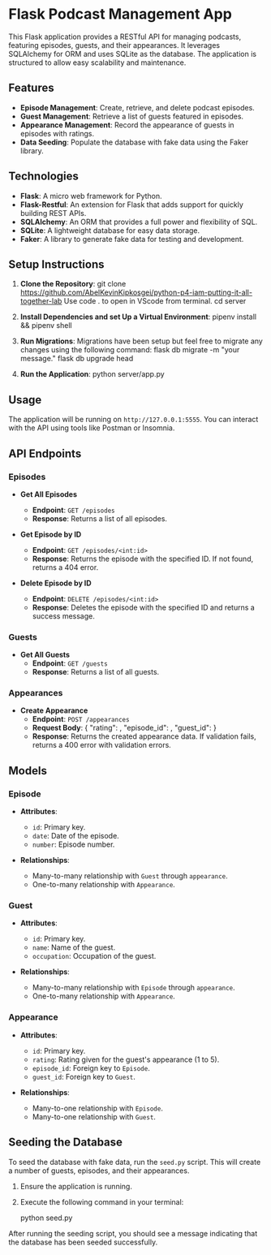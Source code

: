 # Flask Podcast Management App

This Flask application provides a RESTful API for managing podcasts, featuring episodes, guests, and their appearances. It leverages SQLAlchemy for ORM and uses SQLite as the database. The application is structured to allow easy scalability and maintenance.

## Features

- **Episode Management**: Create, retrieve, and delete podcast episodes.
- **Guest Management**: Retrieve a list of guests featured in episodes.
- **Appearance Management**: Record the appearance of guests in episodes with ratings.
- **Data Seeding**: Populate the database with fake data using the Faker library.

## Technologies

- **Flask**: A micro web framework for Python.
- **Flask-Restful**: An extension for Flask that adds support for quickly building REST APIs.
- **SQLAlchemy**: An ORM that provides a full power and flexibility of SQL.
- **SQLite**: A lightweight database for easy data storage.
- **Faker**: A library to generate fake data for testing and development.

## Setup Instructions

1. **Clone the Repository**:
   git clone https://github.com/AbelKevinKipkosgei/python-p4-iam-putting-it-all-together-lab
   Use code . to open in VScode from terminal.
   cd server

2. **Install Dependencies and set Up a Virtual Environment**:
   pipenv install && pipenv shell 


3. **Run Migrations**:
   Migrations have been setup but feel free to migrate any changes using
   the following command:
   flask db migrate -m "your message."
   flask db upgrade head

4. **Run the Application**:
   python server/app.py


## Usage

The application will be running on `http://127.0.0.1:5555`. You can interact with the API using tools like Postman or Insomnia.

## API Endpoints

### Episodes

- **Get All Episodes**
  - **Endpoint**: `GET /episodes`
  - **Response**: Returns a list of all episodes.

- **Get Episode by ID**
  - **Endpoint**: `GET /episodes/<int:id>`
  - **Response**: Returns the episode with the specified ID. If not found, returns a 404 error.

- **Delete Episode by ID**
  - **Endpoint**: `DELETE /episodes/<int:id>`
  - **Response**: Deletes the episode with the specified ID and returns a success message.

### Guests

- **Get All Guests**
  - **Endpoint**: `GET /guests`
  - **Response**: Returns a list of all guests.

### Appearances

- **Create Appearance**
  - **Endpoint**: `POST /appearances`
  - **Request Body**: 
    {
      "rating": <int>,
      "episode_id": <int>,
      "guest_id": <int>
    }
  - **Response**: Returns the created appearance data. If validation fails, returns a 400 error with validation errors.

## Models

### Episode

- **Attributes**:
  - `id`: Primary key.
  - `date`: Date of the episode.
  - `number`: Episode number.
  
- **Relationships**:
  - Many-to-many relationship with `Guest` through `appearance`.
  - One-to-many relationship with `Appearance`.

### Guest

- **Attributes**:
  - `id`: Primary key.
  - `name`: Name of the guest.
  - `occupation`: Occupation of the guest.
  
- **Relationships**:
  - Many-to-many relationship with `Episode` through `appearance`.
  - One-to-many relationship with `Appearance`.

### Appearance

- **Attributes**:
  - `id`: Primary key.
  - `rating`: Rating given for the guest's appearance (1 to 5).
  - `episode_id`: Foreign key to `Episode`.
  - `guest_id`: Foreign key to `Guest`.
  
- **Relationships**:
  - Many-to-one relationship with `Episode`.
  - Many-to-one relationship with `Guest`.

## Seeding the Database

To seed the database with fake data, run the `seed.py` script. This will create a number of guests, episodes, and their appearances.

1. Ensure the application is running.
2. Execute the following command in your terminal:

   python seed.py


After running the seeding script, you should see a message indicating that the database has been seeded successfully.